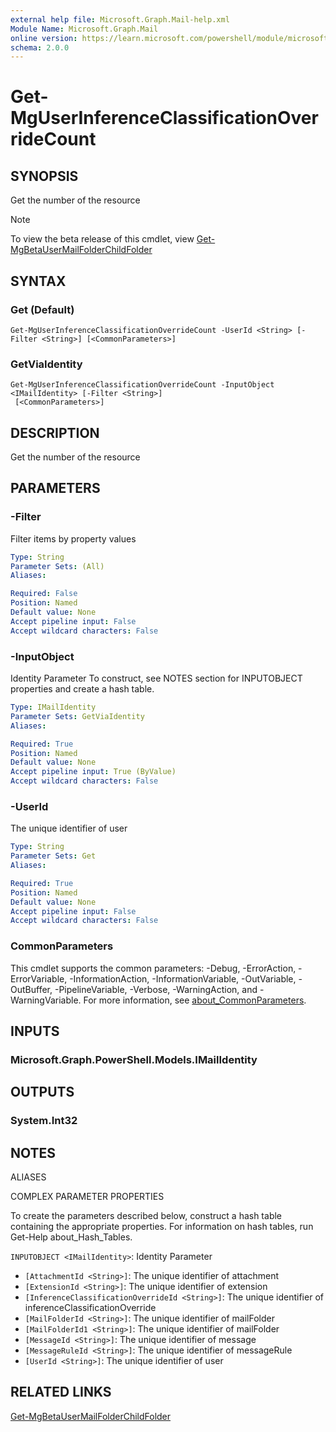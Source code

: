 ```yaml
---
external help file: Microsoft.Graph.Mail-help.xml
Module Name: Microsoft.Graph.Mail
online version: https://learn.microsoft.com/powershell/module/microsoft.graph.mail/get-mguserinferenceclassificationoverridecount
schema: 2.0.0
---
```


# Get-MgUserInferenceClassificationOverrideCount

## SYNOPSIS
Get the number of the resource

> [!NOTE]
> To view the beta release of this cmdlet, view [Get-MgBetaUserMailFolderChildFolder](/powershell/module/Microsoft.Graph.Beta.Mail/Get-MgBetaUserMailFolderChildFolder?view=graph-powershell-beta)

## SYNTAX

### Get (Default)
```
Get-MgUserInferenceClassificationOverrideCount -UserId <String> [-Filter <String>] [<CommonParameters>]
```

### GetViaIdentity
```
Get-MgUserInferenceClassificationOverrideCount -InputObject <IMailIdentity> [-Filter <String>]
 [<CommonParameters>]
```

## DESCRIPTION
Get the number of the resource






## PARAMETERS

### -Filter
Filter items by property values

```yaml
Type: String
Parameter Sets: (All)
Aliases:

Required: False
Position: Named
Default value: None
Accept pipeline input: False
Accept wildcard characters: False
```

### -InputObject
Identity Parameter
To construct, see NOTES section for INPUTOBJECT properties and create a hash table.

```yaml
Type: IMailIdentity
Parameter Sets: GetViaIdentity
Aliases:

Required: True
Position: Named
Default value: None
Accept pipeline input: True (ByValue)
Accept wildcard characters: False
```

### -UserId
The unique identifier of user

```yaml
Type: String
Parameter Sets: Get
Aliases:

Required: True
Position: Named
Default value: None
Accept pipeline input: False
Accept wildcard characters: False
```

### CommonParameters
This cmdlet supports the common parameters: -Debug, -ErrorAction, -ErrorVariable, -InformationAction, -InformationVariable, -OutVariable, -OutBuffer, -PipelineVariable, -Verbose, -WarningAction, and -WarningVariable. For more information, see [about_CommonParameters](http://go.microsoft.com/fwlink/?LinkID=113216).

## INPUTS

### Microsoft.Graph.PowerShell.Models.IMailIdentity
## OUTPUTS

### System.Int32
## NOTES

ALIASES

COMPLEX PARAMETER PROPERTIES

To create the parameters described below, construct a hash table containing the appropriate properties. For information on hash tables, run Get-Help about_Hash_Tables.


`INPUTOBJECT <IMailIdentity>`: Identity Parameter
  - `[AttachmentId <String>]`: The unique identifier of attachment
  - `[ExtensionId <String>]`: The unique identifier of extension
  - `[InferenceClassificationOverrideId <String>]`: The unique identifier of inferenceClassificationOverride
  - `[MailFolderId <String>]`: The unique identifier of mailFolder
  - `[MailFolderId1 <String>]`: The unique identifier of mailFolder
  - `[MessageId <String>]`: The unique identifier of message
  - `[MessageRuleId <String>]`: The unique identifier of messageRule
  - `[UserId <String>]`: The unique identifier of user

## RELATED LINKS
[Get-MgBetaUserMailFolderChildFolder](/powershell/module/Microsoft.Graph.Beta.Mail/Get-MgBetaUserMailFolderChildFolder?view=graph-powershell-beta)

